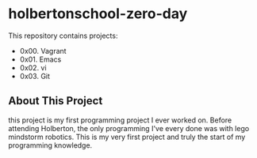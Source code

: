 # holbertonschool-zero-day
This repository contains projects:
* 0x00. Vagrant
* 0x01. Emacs
* 0x02. vi
* 0x03. Git
## About This Project
this project is my first programming project I ever worked on. Before attending Holberton, the only programming I've every done was with lego mindstorm robotics. This is my very first project and truly the start of my programming knowledge.
